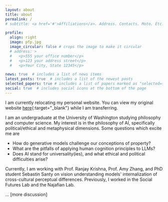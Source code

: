 ```yaml
---
layout: about
title: about
permalink: /
# subtitle: <a href='#'>Affiliations</a>. Address. Contacts. Moto. Etc.

profile:
  align: right
  image: pfp.jpg
  image_circular: false # crops the image to make it circular
  # address: >
  #   <p>555 your office number</p>
  #   <p>123 your address street</p>
  #   <p>Your City, State 12345</p>

news: true  # includes a list of news items
latest_posts: true  # includes a list of the newest posts
selected_papers: true # includes a list of papers marked as "selected={true}"
social: true  # includes social icons at the bottom of the page 
---
```


I am currently relocating my personal website. You can view my original website [here](https://andre-ye.github.io/andre-ye.github.io-retired/){:target="_blank"} while I am transferring.

I am an undergraduate at the University of Washington studying philosophy and computer science. My interest is in the philosophy of AI, specifically political/ethical and metaphysical dimensions. Some questions which excite me are
- How do generative models challenge our conceptions of property?
- What are the pitfalls of applying human cognition principles to LLMs?
- Does AI stand for universality(ies), and what ethical and political difficulties arise?

Currently, I am working with Prof. Ranjay Krishna, Prof. Amy Zhang, and PhD student Sebastin Santy on vision understanding models' internalization of cross-cultural perceptual differences. Previously, I worked in the Social Futures Lab and the Najafian Lab.



... [more discussion]
